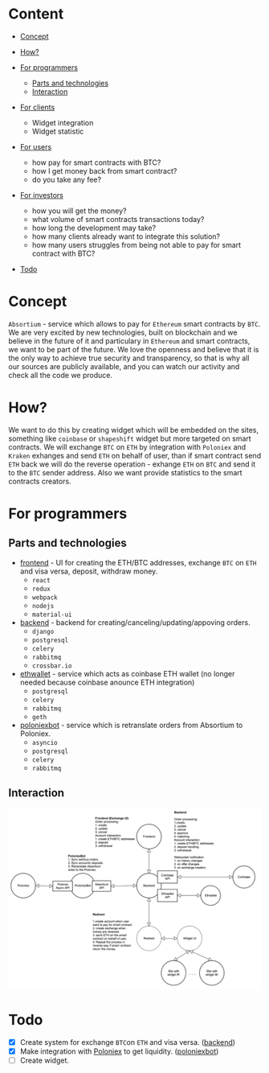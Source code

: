 Content
=================

* [Concept](#concept)
* [How?](#how?)
* [For programmers](#for-programmers)
   * [Parts and technologies](#parts-and-technologies)
   * [Interaction](#interaction)

* [For clients](#for-clients)
    * Widget integration
    * Widget statistic

* [For users](#for-users)
    * how pay for smart contracts with BTC?
    * how I get money back from smart contract?
    * do you take any fee?

* [For investors](#for-investors)
    * how you will get the money?
    * what volume of smart contracts transactions today?
    * how long the development may take?
    * how many clients already want to integrate this solution?
    * how many users struggles from being not able to pay for smart contract with BTC?
* [Todo](#todo)

Concept
=================
`Absortium` - service which allows to pay for `Ethereum` smart contracts by `BTC`. We are very excited by new technologies, built on blockchain and we believe in the future of it and particulary in `Ethereum` and smart contracts, we want to be part of the future. We love the openness and believe that it is the only way to achieve true security and transparency, so that is why all our sources are publicly available, and you can watch our activity and check all the code we produce.

How?
=================
We want to do this by creating widget which will be embedded on the sites, something like `coinbase` or `shapeshift` widget but more targeted on smart contracts. We will exchange `BTC` on `ETH` by integration with `Poloniex` and `Kraken` exhanges and send `ETH` on behalf of user, than if smart contract send `ETH` back we will do the reverse operation - exhange `ETH` on `BTC` and send it to the `BTC` sender address. Also we want provide statistics to the smart contracts creators.

For programmers
=================
## Parts and technologies
* [frontend](https://github.com/absortium/frontend) - UI for creating the ETH/BTC addresses, exchange `BTC` on `ETH` and visa versa, deposit, withdraw money.
    * `react`
    * `redux`
    * `webpack`
    * `nodejs`
    * `material-ui`
* [backend](https://github.com/absortium/backend) - backend for creating/canceling/updating/appoving orders.
    * `django`
    * `postgresql`
    * `celery`
    * `rabbitmq`
    * `crossbar.io`
* [ethwallet](https://github.com/absortium/ethwallet) - service which acts as coinbase ETH wallet (no longer needed because coinbase anounce ETH integration)
    * `postgresql`
    * `celery`
    * `rabbitmq`
    * `geth`
* [poloniexbot](https://github.com/absortium/poloniexbot) - service which is retranslate orders from Absortium to Poloniex.
    * `asyncio`
    * `postgresql`
    * `celery`
    * `rabbitmq`

## Interaction
![Schema](docs/schema.png)

Todo
=================
- [x] Create system for exchange `BTC`on `ETH` and visa versa. ([backend](https://github.com/absortium/backend))
- [x] Make integration with [Poloniex](http://poloniex.com) to get liquidity. ([poloniexbot](https://github.com/absortium/poloniexbot))
- [ ] Create widget.
